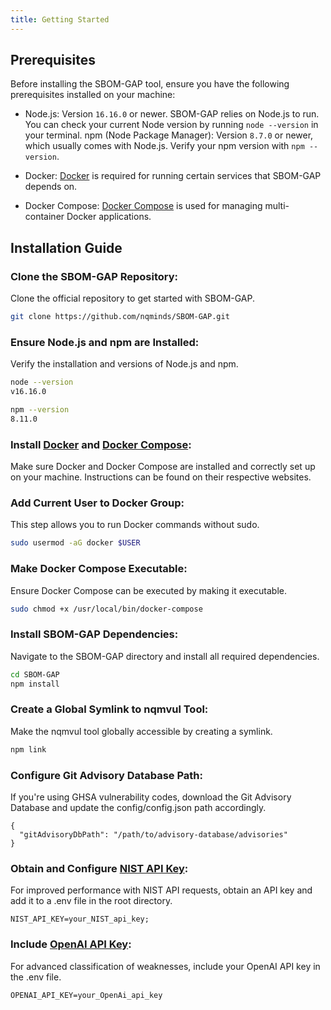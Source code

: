 ```yaml
---
title: Getting Started
---
```

## Prerequisites

Before installing the SBOM-GAP tool, ensure you have the following prerequisites installed on your machine:

* Node.js: Version `16.16.0` or newer. SBOM-GAP relies on Node.js to run. You can check your current Node version by running `node --version` in your terminal.
npm (Node Package Manager): Version `8.7.0` or newer, which usually comes with Node.js. Verify your npm version with `npm --version`.

* Docker: [Docker](https://www.docker.com/get-started/) is required for running certain services that SBOM-GAP depends on.
* Docker Compose: [Docker Compose](https://docs.docker.com/compose/install/) is used for managing multi-container Docker applications.

## Installation Guide

### Clone the SBOM-GAP Repository: 
Clone the official repository to get started with SBOM-GAP.
```sh
git clone https://github.com/nqminds/SBOM-GAP.git
```

### Ensure Node.js and npm are Installed: 
Verify the installation and versions of Node.js and npm.

```sh
node --version
v16.16.0
```

```sh
npm --version
8.11.0
```

### Install [Docker](https://www.docker.com/get-started/) and [Docker Compose](https://docs.docker.com/compose/install/): 
Make sure Docker and Docker Compose are installed and correctly set up on your machine. Instructions can be found on their respective websites.

### Add Current User to Docker Group: 
This step allows you to run Docker commands without sudo.

```sh
sudo usermod -aG docker $USER
```

### Make Docker Compose Executable:
Ensure Docker Compose can be executed by making it executable.
```sh
sudo chmod +x /usr/local/bin/docker-compose
```

### Install SBOM-GAP Dependencies: 
Navigate to the SBOM-GAP directory and install all required dependencies.

```sh
cd SBOM-GAP
npm install
```

### Create a Global Symlink to nqmvul Tool:
Make the nqmvul tool globally accessible by creating a symlink.

```sh
npm link
```

### Configure Git Advisory Database Path:
If you're using GHSA vulnerability codes, download the Git Advisory Database and update the config/config.json path accordingly.

```json=
{
  "gitAdvisoryDbPath": "/path/to/advisory-database/advisories"
}
```

### Obtain and Configure [NIST API Key](https://nvd.nist.gov/developers/request-an-api-key): 
For improved performance with NIST API requests, obtain an API key and add it to a .env file in the root directory.

```yaml=
NIST_API_KEY=your_NIST_api_key;
```

### Include [OpenAI API Key](https://platform.openai.com/api-keys):
For advanced classification of weaknesses, include your OpenAI API key in the .env file.

```yaml=
OPENAI_API_KEY=your_OpenAi_api_key
```

